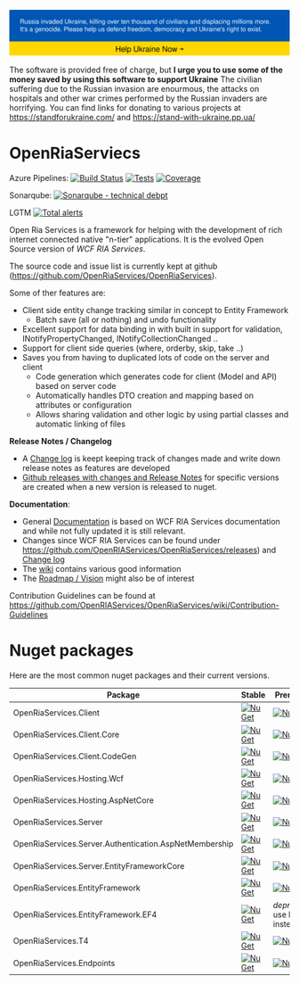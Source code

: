 [![Stand With Ukraine](https://raw.githubusercontent.com/vshymanskyy/StandWithUkraine/main/banner2-direct.svg)](https://vshymanskyy.github.io/StandWithUkraine)

The software is provided free of charge, but **I urge you to use some of the money saved by using this software to support Ukraine**
The civilian suffering due to the Russian invasion are enourmous, the attacks on hospitals and other war crimes performed by the Russian invaders are horrifying.
You can find links for donating to various projects at https://standforukraine.com/ and https://stand-with-ukraine.pp.ua/

# OpenRiaServiecs

Azure Pipelines: [![Build Status](https://dev.azure.com/OpenRiaServices/OpenRiaServices/_apis/build/status/OpenRIAServices.OpenRiaServices?branchName=main)](https://dev.azure.com/OpenRiaServices/OpenRiaServices/_build/latest?definitionId=1&branchName=main)
[![Tests](https://img.shields.io/azure-devops/tests/OpenRiaServices/OpenRiaServices/1/main.svg)](https://dev.azure.com/OpenRiaServices/OpenRiaServices/_build/latest?definitionId=1&branchName=main)
[![Coverage](https://img.shields.io/azure-devops/coverage/OpenRiaServices/OpenRiaServices/1/main)](https://dev.azure.com/OpenRiaServices/OpenRiaServices/_build/latest?definitionId=1&branchName=main)



Sonarqube: [![Sonarqube - technical debpt](https://img.shields.io/sonar/https/sonarcloud.io/OpenRIAServices_OpenRiaServices/tech_debt.svg)](https://sonarcloud.io/dashboard?id=OpenRIAServices_OpenRiaServices)

LGTM [![Total alerts](https://img.shields.io/lgtm/alerts/g/OpenRIAServices/OpenRiaServices.svg?logo=lgtm&logoWidth=18)](https://lgtm.com/projects/g/OpenRIAServices/OpenRiaServices/alerts/)

<!-- Below badges should be reenabled once new scripts for appveyor build is set up

Appveyor: [![Build status](https://img.shields.io/appveyor/ci/OpenRiaServices/openriaservices/main.svg)](https://ci.appveyor.com/project/OpenRiaServices/OpenRiaServices/branch/main)

[![Coverity Scan Build Status](https://scan.coverity.com/projects/8802/badge.svg)](https://scan.coverity.com/projects/daniel-svensson-openriaservices)
-->

Open Ria Services is a framework for  helping with the development of rich internet connected native "n-tier" applications. 
It is the evolved Open Source version of *WCF RIA Services*.

The source code and issue list is currently kept at github (https://github.com/OpenRiaServices/OpenRiaServices).

Some of ther features are: 
 * Client side entity change tracking similar in concept to Entity Framework
   * Batch save (all or nothing) and undo functionality
 * Excellent support for data binding in with built in support for validation, INotifyPropertyChanged, INotifyCollectionChanged .. 
 * Support for client side queries (where, orderby, skip, take ..)
 * Saves you from having to duplicated lots of code on the server and client
   * Code generation which generates code for client (Model and API) based on server code
   * Automatically handles DTO creation and mapping based on attributes or configuration
   * Allows sharing validation and other logic by using partial classes and automatic linking of files
   
**Release Notes / Changelog**

* A [Change log](https://github.com/OpenRIAServices/OpenRiaServices/blob/main/Changelog.md) is keept keeping track of changes made and write down release notes as features are developed
* [Github releases with changes and Release Notes](https://github.com/OpenRIAServices/OpenRiaServices/releases) for specific versions are created when a new version is released to nuget.

   
**Documentation**:
* General [Documentation](https://openriaservices.gitbook.io/openriaservices/) is based on WCF RIA Services documentation and while not fully updated it is still relevant.
* Changes since WCF RIA Services can be found under https://github.com/OpenRIAServices/OpenRiaServices/releases) and [Change log](https://github.com/OpenRIAServices/OpenRiaServices/blob/main/Changelog.md) 
* The [wiki](https://github.com/OpenRIAServices/OpenRiaServices/wiki) contains various good information
* The [Roadmap / Vision](https://github.com/OpenRIAServices/OpenRiaServices/wiki/Vision---Roadmap) might also be of interest

Contribution Guidelines can be found at https://github.com/OpenRIAServices/OpenRiaServices/wiki/Contribution-Guidelines


# Nuget packages

Here are the most common nuget packages and their current versions.

|Package | Stable | Prerelease |
|------- | ------ | ---------- |
| OpenRiaServices.Client | [![NuGet](https://img.shields.io/nuget/v/OpenRiaServices.Client.svg)](https://www.nuget.org/packages/OpenRiaServices.Client) | [![NuGet](https://img.shields.io/nuget/vpre/OpenRiaServices.Client.svg)](https://www.nuget.org/packages/OpenRiaServices.Client) |
| OpenRiaServices.Client.Core | [![NuGet](https://img.shields.io/nuget/v/OpenRiaServices.Client.Core.svg)](https://www.nuget.org/packages/OpenRiaServices.Client.Core) | [![NuGet](https://img.shields.io/nuget/vpre/OpenRiaServices.Client.Core.svg)](https://www.nuget.org/packages/OpenRiaServices.Client.Core) |
| OpenRiaServices.Client.CodeGen | [![NuGet](https://img.shields.io/nuget/v/OpenRiaServices.Client.CodeGen.svg)](https://www.nuget.org/packages/OpenRiaServices.Client.CodeGen) | [![NuGet](https://img.shields.io/nuget/vpre/OpenRiaServices.Client.CodeGen.svg)](https://www.nuget.org/packages/OpenRiaServices.Client.CodeGen) |
| OpenRiaServices.Hosting.Wcf | [![NuGet](https://img.shields.io/nuget/v/OpenRiaServices.Hosting.Wcf.svg)](https://www.nuget.org/packages/OpenRiaServices.Hosting.Wcf) | [![NuGet](https://img.shields.io/nuget/vpre/OpenRiaServices.Hosting.Wcf.svg)](https://www.nuget.org/packages/OpenRiaServices.Hosting.Wcf) |
| OpenRiaServices.Hosting.AspNetCore | [![NuGet](https://img.shields.io/nuget/v/OpenRiaServices.Hosting.AspNetCore.svg)](https://www.nuget.org/packages/OpenRiaServices.Hosting.AspNetCore) | [![NuGet](https://img.shields.io/nuget/vpre/OpenRiaServices.Hosting.AspNetCore.svg)](https://www.nuget.org/packages/OpenRiaServices.Hosting.AspNetCore) |
| OpenRiaServices.Server | [![NuGet](https://img.shields.io/nuget/v/OpenRiaServices.Server.svg)](https://www.nuget.org/packages/OpenRiaServices.Server) | [![NuGet](https://img.shields.io/nuget/vpre/OpenRiaServices.Server.svg)](https://www.nuget.org/packages/OpenRiaServices.Server) |
| OpenRiaServices.Server.Authentication.AspNetMembership | [![NuGet](https://img.shields.io/nuget/v/OpenRiaServices.Server.Authentication.AspNetMembership.svg)](https://www.nuget.org/packages/OpenRiaServices.Server.Authentication.AspNetMembership) | [![NuGet](https://img.shields.io/nuget/vpre/OpenRiaServices.Server.Authentication.AspNetMembership.svg)](https://www.nuget.org/packages/OpenRiaServices.Server.Authentication.AspNetMembership) |
| OpenRiaServices.Server.EntityFrameworkCore | [![NuGet](https://img.shields.io/nuget/v/OpenRiaServices.Server.EntityFrameworkCore.svg)](https://www.nuget.org/packages/OpenRiaServices.Server.EntityFrameworkCore) | [![NuGet](https://img.shields.io/nuget/vpre/OpenRiaServices.Server.EntityFrameworkCore.svg)](https://www.nuget.org/packages/OpenRiaServices.Server.EntityFrameworkCore) |
| OpenRiaServices.EntityFramework | [![NuGet](https://img.shields.io/nuget/v/OpenRiaServices.EntityFramework.svg)](https://www.nuget.org/packages/OpenRiaServices.EntityFramework) | [![NuGet](https://img.shields.io/nuget/vpre/OpenRiaServices.EntityFramework.svg)](https://www.nuget.org/packages/OpenRiaServices.EntityFramework) |
| OpenRiaServices.EntityFramework.EF4 | [![NuGet](https://img.shields.io/nuget/v/OpenRiaServices.EntityFramework.EF4.svg)](https://www.nuget.org/packages/OpenRiaServices.EntityFramework.EF4) | *depreciated* use EF6 instead|
| OpenRiaServices.T4 | [![NuGet](https://img.shields.io/nuget/v/OpenRiaServices.T4.svg)](https://www.nuget.org/packages/OpenRiaServices.T4) | [![NuGet](https://img.shields.io/nuget/vpre/OpenRiaServices.T4.svg)]() |
| OpenRiaServices.Endpoints | [![NuGet](https://img.shields.io/nuget/v/OpenRiaServices.Endpoints.svg)](https://www.nuget.org/packages/OpenRiaServices.Endpoints) | [![NuGet](https://img.shields.io/nuget/vpre/OpenRiaServices.Endpoints.svg)](https://www.nuget.org/packages/OpenRiaServices.Endpoints) |


